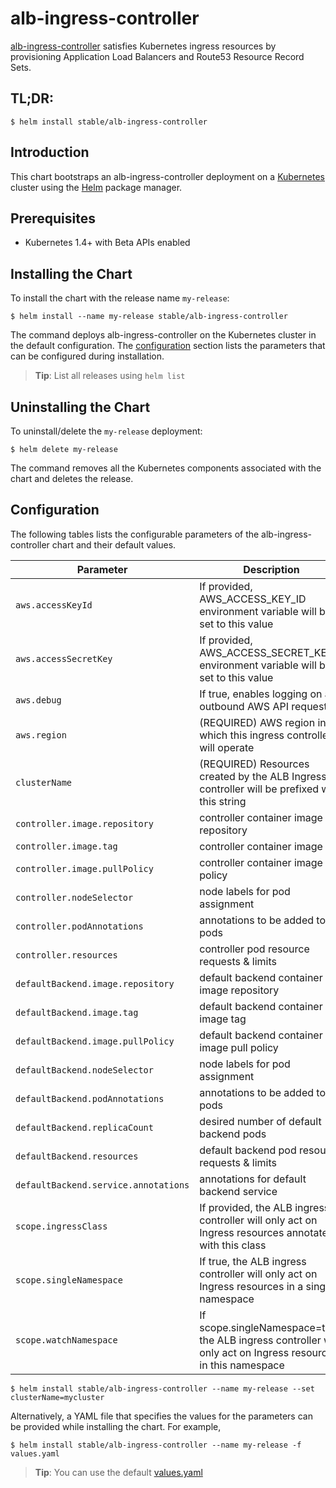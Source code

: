 # alb-ingress-controller

[alb-ingress-controller](https://github.com/coreos/alb-ingress-controller) satisfies Kubernetes ingress resources by provisioning Application Load Balancers and Route53 Resource Record Sets.

## TL;DR:

```console
$ helm install stable/alb-ingress-controller
```

## Introduction

This chart bootstraps an alb-ingress-controller deployment on a [Kubernetes](http://kubernetes.io) cluster using the [Helm](https://helm.sh) package manager.

## Prerequisites
  - Kubernetes 1.4+ with Beta APIs enabled

## Installing the Chart

To install the chart with the release name `my-release`:

```console
$ helm install --name my-release stable/alb-ingress-controller
```

The command deploys alb-ingress-controller on the Kubernetes cluster in the default configuration. The [configuration](#configuration) section lists the parameters that can be configured during installation.

> **Tip**: List all releases using `helm list`

## Uninstalling the Chart

To uninstall/delete the `my-release` deployment:

```console
$ helm delete my-release
```

The command removes all the Kubernetes components associated with the chart and deletes the release.

## Configuration

The following tables lists the configurable parameters of the alb-ingress-controller chart and their default values.

Parameter | Description | Default
--- | --- | ---
`aws.accessKeyId` | If provided, AWS_ACCESS_KEY_ID environment variable will be set to this value | `""`
`aws.accessSecretKey` | If provided, AWS_ACCESS_SECRET_KEY environment variable will be set to this value | `""`
`aws.debug` | If true, enables logging on all outbound AWS API requests | `false`
`aws.region` | (REQUIRED) AWS region in which this ingress controller will operate | `us-west-1`
`clusterName` | (REQUIRED) Resources created by the ALB Ingress controller will be prefixed with this string | `k8s`
`controller.image.repository` | controller container image repository | `quay.io/coreos/alb-ingress-controller`
`controller.image.tag` | controller container image tag | `0.8`
`controller.image.pullPolicy` | controller container image pull policy | `IfNotPresent`
`controller.nodeSelector` | node labels for pod assignment | `{}`
`controller.podAnnotations` | annotations to be added to pods | `{}`
`controller.resources` | controller pod resource requests & limits | `{}`
`defaultBackend.image.repository` | default backend container image repository | `gcr.io/google_containers/defaultbackend`
`defaultBackend.image.tag` | default backend container image tag | `1.2`
`defaultBackend.image.pullPolicy` | default backend container image pull policy | `IfNotPresent`
`defaultBackend.nodeSelector` | node labels for pod assignment | `{}`
`defaultBackend.podAnnotations` | annotations to be added to pods | `{}`
`defaultBackend.replicaCount` | desired number of default backend pods | `1`
`defaultBackend.resources` | default backend pod resource requests & limits | `{}`
`defaultBackend.service.annotations` | annotations for default backend service | `{}`
`scope.ingressClass` | If provided, the ALB ingress controller will only act on Ingress resources annotated with this class | `alb`
`scope.singleNamespace` | If true, the ALB ingress controller will only act on Ingress resources in a single namespace | `false` (watch all namespaces)
`scope.watchNamespace` | If scope.singleNamespace=true, the ALB ingress controller will only act on Ingress resources in this namespace | `""` (namespace of the ALB ingress controller)

```console
$ helm install stable/alb-ingress-controller --name my-release --set clusterName=mycluster
```

Alternatively, a YAML file that specifies the values for the parameters can be provided while installing the chart. For example,

```console
$ helm install stable/alb-ingress-controller --name my-release -f values.yaml
```

> **Tip**: You can use the default [values.yaml](values.yaml)
